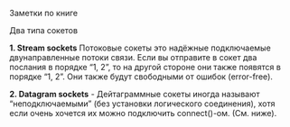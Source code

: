 Заметки по книге 

Два типа сокетов

**1. Stream sockets**
Потоковые сокеты это надёжные подключаемые двунаправленные потоки связи. Если вы отправите в сокет два послания в порядке “1, 2”, то на другой стороне они также появятся в порядке “1, 2”. Они также будут свободными от ошибок (error-free).

**2. Datagram sockets** - Дейтаграммные сокеты иногда называют “неподключаемыми” (без установки логического соединения), хотя если очень хочется их можно подключить connect()-ом. (См. ниже).

